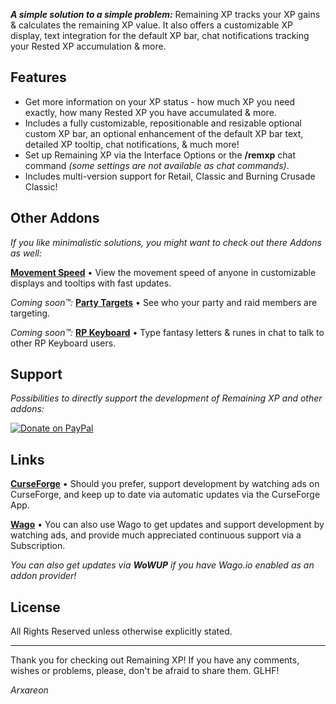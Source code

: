 ***A simple solution to a simple problem:*** Remaining XP tracks your XP gains & calculates the remaining XP value. It also offers a customizable XP display, text integration for the default XP bar, chat notifications tracking your Rested XP accumulation & more.

## Features
* Get more information on your XP status - how much XP you need exactly, how many Rested XP you have accumulated & more.
* Includes a fully customizable, repositionable and resizable optional custom XP bar, an optional enhancement of the default XP bar text, detailed XP tooltip, chat notifications, & much more!
* Set up Remaining XP via the Interface Options or the **/remxp** chat command *(some settings are not available as chat commands)*.
* Includes multi-version support for Retail, Classic and Burning Crusade Classic!

## Other Addons
*If you like minimalistic solutions, you might want to check out there Addons as well:*

[**Movement Speed**](https://bitbucket.org/Arxareon/movement-speed) • View the movement speed of anyone in customizable displays and tooltips with fast updates.

*Coming soon™:*
[**Party Targets**](https://bitbucket.org/Arxareon/party-targets) • See who your party and raid members are targeting.

*Coming soon™:*
[**RP Keyboard**](https://bitbucket.org/Arxareon/rp-keyboard) • Type fantasy letters & runes in chat to talk to other RP Keyboard users.

## Support
*Possibilities to directly support the development of Remaining XP and other addons:*

[![Donate on PayPal](https://upload.wikimedia.org/wikipedia/commons/thumb/b/b5/PayPal.svg/124px-PayPal.svg.png)](https://www.paypal.com/donate/?hosted_button_id=Z4FSAFKA5LX98)

## Links
[**CurseForge**](https://www.curseforge.com/wow/addons/remaining-xp) • Should you prefer, support development by watching ads on CurseForge, and keep up to date via automatic updates via the CurseForge App.

[**Wago**](https://addons.wago.io/addons/remaining-xp) • You can also use Wago to get updates and support development by watching ads, and provide much appreciated continuous support via a Subscription.

*You can also get updates via **WoWUP** if you have Wago.io enabled as an addon provider!*

## License
All Rights Reserved unless otherwise explicitly stated.

- - -
Thank you for checking out Remaining XP!
If you have any comments, wishes or problems, please, don't be afraid to share them. GLHF!

*Arxareon*